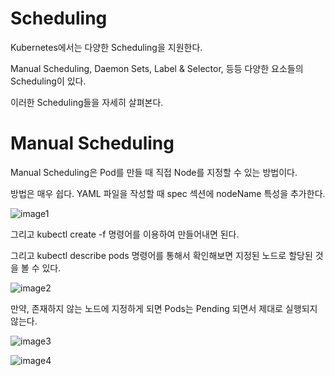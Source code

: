 # Scheduling

Kubernetes에서는 다양한 Scheduling을 지원한다.

Manual Scheduling, Daemon Sets, Label & Selector, 등등 다양한 요소들의 Scheduling이 있다.

이러한 Scheduling들을 자세히 살펴본다.

# Manual Scheduling

Manual Scheduling은 Pod를 만들 때 직접 Node를 지정할 수 있는 방법이다.

방법은 매우 쉽다. YAML 파일을 작성할 때 spec 섹션에 nodeName 특성을 추가한다.

![image1]()

그리고 kubectl create -f 명령어를 이용하여 만들어내면 된다.

그리고 kubectl describe pods 명령어를 통해서 확인해보면 지정된 노드로 할당된 것을 볼 수 있다.

![image2]()

만약, 존재하지 않는 노드에 지정하게 되면 Pods는 Pending 되면서 제대로 실행되지 않는다.

![image3]()

![image4]()
